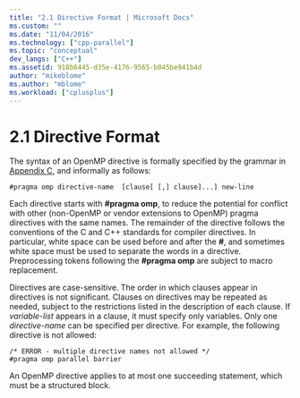```yaml
---
title: "2.1 Directive Format | Microsoft Docs"
ms.custom: ""
ms.date: "11/04/2016"
ms.technology: ["cpp-parallel"]
ms.topic: "conceptual"
dev_langs: ["C++"]
ms.assetid: 918b6445-d35e-4176-9565-b045be941b4d
author: "mikeblome"
ms.author: "mblome"
ms.workload: ["cplusplus"]
---
```

# 2.1 Directive Format
The syntax of an OpenMP directive is formally specified by the grammar in [Appendix C](../../parallel/openmp/c-openmp-c-and-cpp-grammar.md), and informally as follows:  
  
```  
#pragma omp directive-name  [clause[ [,] clause]...] new-line  
```  
  
 Each directive starts with  **#pragma omp**, to reduce the potential for conflict with other (non-OpenMP or vendor extensions to OpenMP) pragma directives with the same names. The remainder of the directive follows the conventions of the C and C++ standards for compiler directives. In particular, white space can be used before and after the **#**, and sometimes white space must be used to separate the words in a directive. Preprocessing tokens following the **#pragma omp** are subject to macro replacement.  
  
 Directives are case-sensitive. The order in which clauses appear in directives is not significant. Clauses on directives may be repeated as needed, subject to the restrictions listed in the description of each clause. If *variable-list* appears in a clause, it must specify only variables. Only one *directive-name* can be specified per directive.  For example, the following directive is not allowed:  
  
```  
/* ERROR - multiple directive names not allowed */  
#pragma omp parallel barrier  
```  
  
 An OpenMP directive applies to at most one succeeding statement, which must be a structured block.